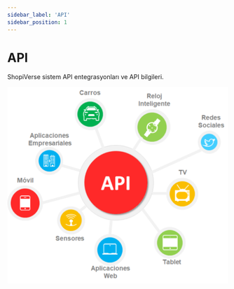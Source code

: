 ```yaml
---
sidebar_label: 'API'
sidebar_position: 1
---
```


# API 

ShopiVerse sistem API entegrasyonları ve API bilgileri.

![API](../../static/img/api3.svg)